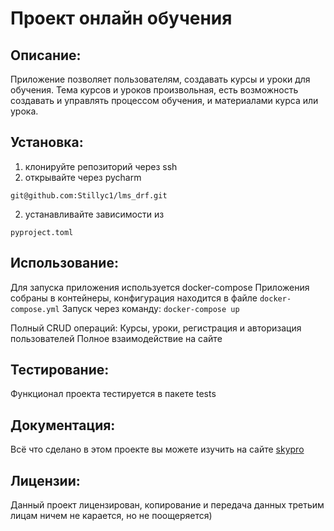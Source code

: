 # Проект онлайн обучения

## Описание: 
Приложение позволяет пользователям, создавать курсы и уроки для обучения.
Тема курсов и уроков произвольная, есть возможность создавать и управлять процессом обучения, и материалами курса или урока.

## Установка:
1. клонируйте репозиторий через ssh
2. открывайте через pycharm
```
git@github.com:Stillyc1/lms_drf.git
```
2. устанавливайте зависимости из 
```
pyproject.toml
```

## Использование:
Для запуска приложения используется docker-compose
Приложения собраны в контейнеры, конфигурация находится в файле ```docker-compose.yml```
Запуск через команду: ```docker-compose up```


Полный CRUD операций: Курсы, уроки, регистрация и авторизация пользователей
Полное взаимодействие на сайте

## Тестирование:
Функционал проекта тестируется в пакете tests

## Документация: 
Всё что сделано в этом проекте вы можете изучить на сайте [skypro](www.skypro.ru)

## Лицензии: 
Данный проект лицензирован, копирование и передача данных третьим лицам ничем не карается, но не поощеряется)
